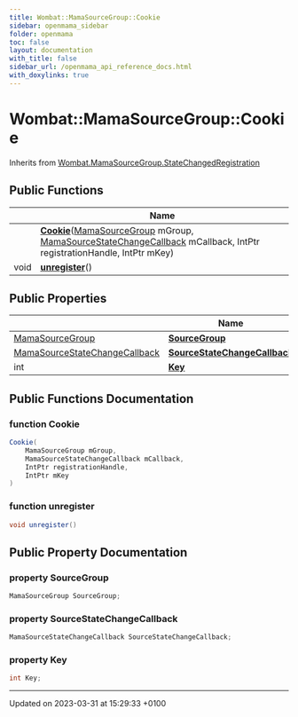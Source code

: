 ```yaml
---
title: Wombat::MamaSourceGroup::Cookie
sidebar: openmama_sidebar
folder: openmama
toc: false
layout: documentation
with_title: false
sidebar_url: /openmama_api_reference_docs.html
with_doxylinks: true
---
```


# Wombat::MamaSourceGroup::Cookie





Inherits from [Wombat.MamaSourceGroup.StateChangedRegistration](interfaceWombat_1_1MamaSourceGroup_1_1StateChangedRegistration.html)

## Public Functions

|                | Name           |
| -------------- | -------------- |
| | **[Cookie](classWombat_1_1MamaSourceGroup_1_1Cookie.html#function-cookie)**([MamaSourceGroup](classWombat_1_1MamaSourceGroup.html) mGroup, [MamaSourceStateChangeCallback](interfaceWombat_1_1MamaSourceStateChangeCallback.html) mCallback, IntPtr registrationHandle, IntPtr mKey) |
| void | **[unregister](classWombat_1_1MamaSourceGroup_1_1Cookie.html#function-unregister)**() |

## Public Properties

|                | Name           |
| -------------- | -------------- |
| [MamaSourceGroup](classWombat_1_1MamaSourceGroup.html) | **[SourceGroup](classWombat_1_1MamaSourceGroup_1_1Cookie.html#property-sourcegroup)**  |
| [MamaSourceStateChangeCallback](interfaceWombat_1_1MamaSourceStateChangeCallback.html) | **[SourceStateChangeCallback](classWombat_1_1MamaSourceGroup_1_1Cookie.html#property-sourcestatechangecallback)**  |
| int | **[Key](classWombat_1_1MamaSourceGroup_1_1Cookie.html#property-key)**  |

## Public Functions Documentation

### function Cookie

```csharp
Cookie(
    MamaSourceGroup mGroup,
    MamaSourceStateChangeCallback mCallback,
    IntPtr registrationHandle,
    IntPtr mKey
)
```


### function unregister

```csharp
void unregister()
```


## Public Property Documentation

### property SourceGroup

```csharp
MamaSourceGroup SourceGroup;
```


### property SourceStateChangeCallback

```csharp
MamaSourceStateChangeCallback SourceStateChangeCallback;
```


### property Key

```csharp
int Key;
```


-------------------------------

Updated on 2023-03-31 at 15:29:33 +0100